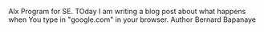Alx Program for SE. TOday I am writing a blog post about what happens when You type in "google.com" in your browser.
Author Bernard Bapanaye
